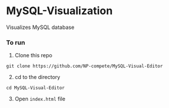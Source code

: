 # MySQL-Visualization
Visualizes MySQL database


### To run
1. Clone this repo
```
git clone https://github.com/NP-compete/MySQL-Visual-Editor
```
2. cd to the directory
```
cd MySQL-Visual-Editor
```
3. Open ```index.html``` file
